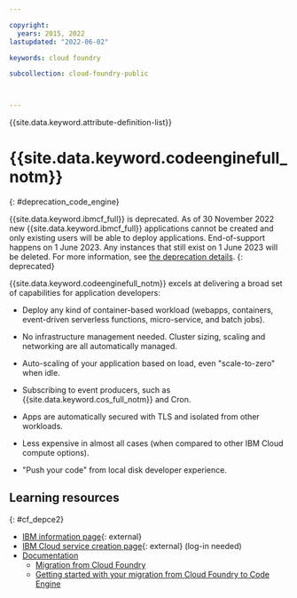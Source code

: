 ```yaml
---

copyright:
  years: 2015, 2022
lastupdated: "2022-06-02"

keywords: cloud foundry

subcollection: cloud-foundry-public



---
```



{{site.data.keyword.attribute-definition-list}}

# {{site.data.keyword.codeenginefull_notm}}
{: #deprecation_code_engine}

{{site.data.keyword.ibmcf_full}} is deprecated. As of 30 November 2022 new {{site.data.keyword.ibmcf_full}} applications cannot be created and only existing users will be able to deploy applications. End-of-support happens on 1 June 2023. Any instances that still exist on 1 June 2023 will be deleted. For more information, see [the deprecation details](/docs/cloud-foundry-public?topic=cloud-foundry-public-deprecation).
{: deprecated}

{{site.data.keyword.codeenginefull_notm}} excels at delivering a broad set of capabilities for application developers:

* Deploy any kind of container-based workload (webapps, containers, event-driven serverless functions, micro-service, and batch jobs).

* No infrastructure management needed. Cluster sizing, scaling and networking are all automatically managed.

* Auto-scaling of your application based on load, even "scale-to-zero" when idle.

* Subscribing to event producers, such as {{site.data.keyword.cos_full_notm}} and Cron.

* Apps are automatically secured with TLS and isolated from other workloads.

* Less expensive in almost all cases (when compared to other IBM Cloud compute options).

* "Push your code" from local disk developer experience.

## Learning resources
{: #cf_depce2}


* [IBM information page](https://www.ibm.com/cloud/code-engine){: external}
* [IBM Cloud service creation page](https://cloud.ibm.com/codeengine/overview){: external} (log-in needed)
* [Documentation](/docs/codeengine)
   * [Migration from Cloud Foundry](/docs/codeengine?topic=codeengine-migrate-cf-ce-tutorial)
   * [Getting started with your migration from Cloud Foundry to Code Engine](/docs/codeengine?topic=codeengine-migrate-cf-ce-getstart)



